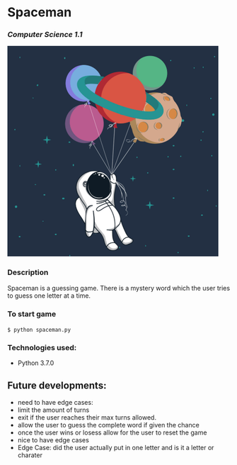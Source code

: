 # Spaceman
### *Computer Science 1.1*

<img src="https://github.com/jayceazua/spaceman/blob/master/spaceman_cs1.1.png">

### Description
Spaceman is a guessing game. There is a mystery word which the user tries to guess one letter at a time.

### To start game
``` $ python spaceman.py ```

### Technologies used:
- Python 3.7.0

## Future developments:
- need to have edge cases:
- limit the amount of turns
- exit if the user reaches their max turns allowed.
- allow the user to guess the complete word if given the chance
- once the user wins or losess allow for the user to reset the game
- nice to have edge cases
- Edge Case: did the user actually put in one letter and is it a letter or charater
